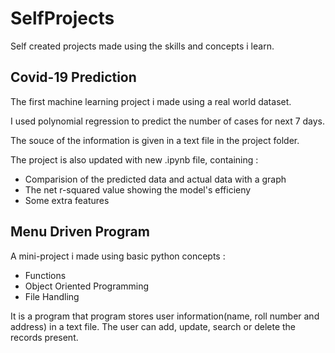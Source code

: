 # SelfProjects

Self created projects made using the skills and concepts i learn.

## Covid-19 Prediction
The first machine learning project i made using a real world dataset.
<p>I used polynomial regression to predict the number of cases for next 7 days.
<p>The souce of the information is given in a text file in the project folder.

The project is also updated with new .ipynb file, containing :
- Comparision of the predicted data and actual data with a graph
- The net r-squared value showing the model's efficieny
- Some extra features

## Menu Driven Program
A mini-project i made using basic python concepts :
- Functions
- Object Oriented Programming
- File Handling
<p>It is a program that program stores user information(name, roll number and address) in a text file.
The user can add, update, search or delete the records present.
